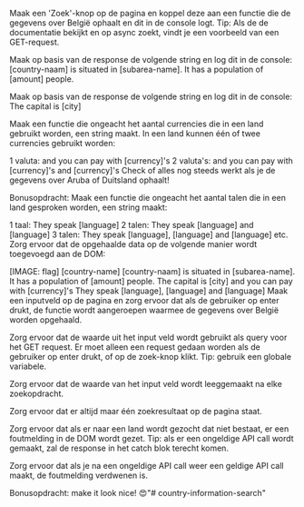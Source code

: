 Maak een 'Zoek'-knop op de pagina en koppel deze aan een functie die de gegevens over België ophaalt 
en dit in de console logt. 
Tip: Als de de documentatie bekijkt en op async zoekt, vindt je een voorbeeld van een GET-request.

Maak op basis van de response de volgende string en log dit in de console:
[country-naam] is situated in [subarea-name]. It has a population of [amount] people.

Maak op basis van de response de volgende string en log dit in de console: The capital is [city]

Maak een functie die ongeacht het aantal currencies die in een land gebruikt worden, een string maakt. In een land kunnen één of twee currencies gebruikt worden:

1 valuta: and you can pay with [currency]'s
2 valuta's: and you can pay with [currency]'s and [currency]'s
Check of alles nog steeds werkt als je de gegevens over Aruba of Duitsland ophaalt!

Bonusopdracht: Maak een functie die ongeacht het aantal talen die in een land gesproken worden, een string maakt:

1 taal: They speak [language]
2 talen: They speak [language] and [language]
3 talen: They speak [language], [language] and [language]
etc.
Zorg ervoor dat de opgehaalde data op de volgende manier wordt toegevoegd aan de DOM:

[IMAGE: flag]
[country-name]
[country-naam] is situated in [subarea-name]. It has a population of [amount] people.
The capital is [city] and you can pay with [currency]'s
They speak [language], [language] and [language]
Maak een inputveld op de pagina en zorg ervoor dat als de gebruiker op enter drukt, de functie wordt aangeroepen waarmee de gegevens over België worden opgehaald.

Zorg ervoor dat de waarde uit het input veld wordt gebruikt als query voor het GET request. Er moet alleen een request gedaan worden als de gebruiker op enter drukt, of op de zoek-knop klikt. Tip: gebruik een globale variabele.

Zorg ervoor dat de waarde van het input veld wordt leeggemaakt na elke zoekopdracht.

Zorg ervoor dat er altijd maar één zoekresultaat op de pagina staat.

Zorg ervoor dat als er naar een land wordt gezocht dat niet bestaat, er een foutmelding in de DOM wordt gezet. Tip: als er een ongeldige API call wordt gemaakt, zal de response in het catch blok terecht komen.

Zorg ervoor dat als je na een ongeldige API call weer een geldige API call maakt, de foutmelding verdwenen is.

Bonusopdracht: make it look nice! 😍"# country-information-search" 
